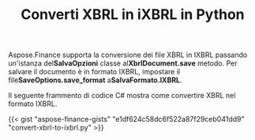 ﻿---
title: Converti XBRL in iXBRL in Python
linktitle: Converti XBRL in IXBRL
type: docs
weight: 10
url: /it/python-net/convert-xbrl-to-ixbrl/
description: Python Finance La libreria API supporta la conversione dei file XBRL in iXBRL. Vedere il codice fornito in questo articolo.
---
 Aspose.Finance supporta la conversione dei file XBRL in IXBRL passando un'istanza del**SalvaOpzioni** classe al**XbrlDocument.save** metodo. Per salvare il documento è in formato IXBRL, impostare il file**SaveOptions.save_format** a**SalvaFormato.IXBRL**.

Il seguente frammento di codice C# mostra come convertire XBRL nel formato IXBRL.

{{< gist "aspose-finance-gists" "e1df624c58dc6f522a87f29ceb041dd9" "convert-xbrl-to-ixbrl.py" >}}
